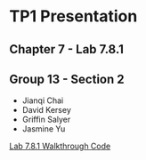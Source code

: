 # TP1 Presentation

## Chapter 7 - Lab 7.8.1

## Group 13 - Section 2
- Jianqi Chai
- David Kersey
- Griffin Salyer
- Jasmine Yu


[Lab 7.8.1 Walkthrough Code](/code/index.md)
